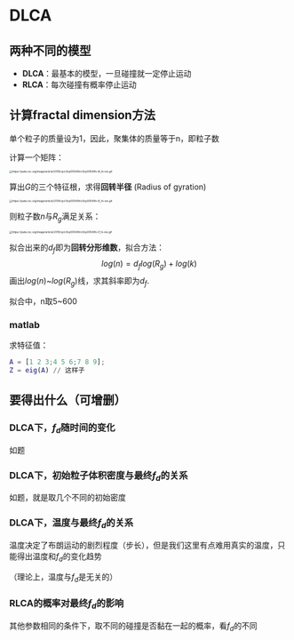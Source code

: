 # DLCA

## 两种不同的模型

- **DLCA**：最基本的模型，一旦碰撞就一定停止运动
- **RLCA**：每次碰撞有概率停止运动

## 计算fractal dimension方法

单个粒子的质量设为1，因此，聚集体的质量等于n，即粒子数

计算一个矩阵：

<img src="https://pubs.rsc.org/image/article/2019/cp/c9cp00549h/c9cp00549h-t6_hi-res.gif" alt="https://pubs.rsc.org/image/article/2019/cp/c9cp00549h/c9cp00549h-t6_hi-res.gif" style="zoom: 33%;" />

算出$G$的三个特征根，求得**回转半径** (Radius of gyration)

<img src="https://pubs.rsc.org/image/article/2019/cp/c9cp00549h/c9cp00549h-t5_hi-res.gif" alt="https://pubs.rsc.org/image/article/2019/cp/c9cp00549h/c9cp00549h-t5_hi-res.gif" style="zoom:33%;" />

则粒子数$n$与$R_g$满足关系：

<img src="https://pubs.rsc.org/image/article/2019/cp/c9cp00549h/c9cp00549h-t7_hi-res.gif" alt="https://pubs.rsc.org/image/article/2019/cp/c9cp00549h/c9cp00549h-t7_hi-res.gif" style="zoom:33%;" />

拟合出来的$d_f$即为**回转分形维数**，拟合方法：
$$
log(n) = d_flog(R_g)+log(k)
$$
画出$log(n)$~$log(R_g)$线，求其斜率即为$d_f$.

拟合中，n取5~600

### matlab

求特征值：

```matlab
A = [1 2 3;4 5 6;7 8 9];
Z = eig(A) // 这样子
```



## 要得出什么（可增删）

### DLCA下，$f_d$随时间的变化

如题

### DLCA下，初始粒子体积密度与最终$f_d$的关系

如题，就是取几个不同的初始密度

### DLCA下，温度与最终$f_d$的关系

温度决定了布朗运动的剧烈程度（步长），但是我们这里有点难用真实的温度，只能得出温度和$f_d$的变化趋势

（理论上，温度与$f_d$是无关的）

### RLCA的概率对最终$f_d$的影响

其他参数相同的条件下，取不同的碰撞是否黏在一起的概率，看$f_d$的不同

